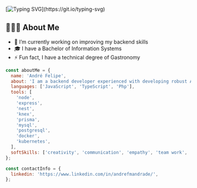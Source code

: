 [![Typing SVG](https://readme-typing-svg.demolab.com?font=Fira+Code&pause=1000&color=60B5F7&center=true&vCenter=true&width=435&lines=Hello+there+...+General+Kenobi.)](https://git.io/typing-svg)

## 👨🏻‍💻 About Me

- 🔭 I’m currently working on improving my backend skills
- 🎓 I have a Bachelor of Information Systems
- ⚡ Fun fact, I have a technical degree of Gastronomy


```JavaScript
const aboutMe = {
  name: 'André Felipe',
  about: 'I am a backend developer experienced with developing robust APIs.',
  languages: ['JavaScript', 'TypeScript', 'Php'],
  tools: [
    'node',
    'express',
    'nest',
    'knex',
    'prisma',
    'mysql',
    'postgresql',
    'docker',
    'kubernetes',
  ],
  softSkills: ['creativity', 'communication', 'empathy', 'team work', 'organization'],
};

const contactInfo = {
  linkedin: 'https://www.linkedin.com/in/andrefmandrade/',
};
```
